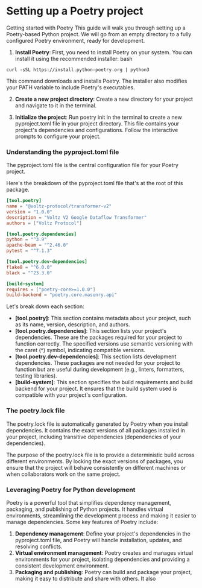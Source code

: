 # Setting up a Poetry project

Getting started with Poetry
This guide will walk you through setting up a Poetry-based Python project. We will go from an empty directory to a fully configured Poetry environment, ready for development.

1. **Install Poetry**: First, you need to install Poetry on your system. You can install it using the recommended installer:
bash

```commandline
curl -sSL https://install.python-poetry.org | python3
```

This command downloads and installs Poetry. The installer also modifies your PATH variable to include Poetry's executables.

2. **Create a new project directory**: Create a new directory for your project and navigate to it in the terminal.

3. **Initialize the project**: Run poetry init in the terminal to create a new pyproject.toml file in your project directory. This file contains your project's dependencies and configurations. Follow the interactive prompts to configure your project.

### Understanding the pyproject.toml file

The pyproject.toml file is the central configuration file for your Poetry project.

Here's the breakdown of the pyproject.toml file that's at the root of this package.

```toml
[tool.poetry]
name = "@voltz-protocol/transformer-v2"
version = "1.0.0"
description = "Voltz V2 Google Dataflow Transformer"
authors = ["Voltz Protocol"]

[tool.poetry.dependencies]
python = "^3.9"
apache-beam = "^2.46.0"
pytest = "^7.1.3"

[tool.poetry.dev-dependencies]
flake8 = "^6.0.0"
black = "^23.3.0"

[build-system]
requires = ["poetry-core>=1.0.0"]
build-backend = "poetry.core.masonry.api"
```
Let's break down each section:

- **[tool.poetry]**: This section contains metadata about your project, such as its name, version, description, and authors.
- **[tool.poetry.dependencies]**: This section lists your project's dependencies. These are the packages required for your project to function correctly. The specified versions use semantic versioning with the caret (^) symbol, indicating compatible versions.
- **[tool.poetry.dev-dependencies]**: This section lists development dependencies. These packages are not needed for your project to function but are useful during development (e.g., linters, formatters, testing libraries).
- **[build-system]**: This section specifies the build requirements and build backend for your project. It ensures that the build system used is compatible with your project's configuration.

### The poetry.lock file

The poetry.lock file is automatically generated by Poetry when you install dependencies. It contains the exact versions of all packages installed in your project, including transitive dependencies (dependencies of your dependencies).

The purpose of the poetry.lock file is to provide a deterministic build across different environments. By locking the exact versions of packages, you ensure that the project will behave consistently on different machines or when collaborators work on the same project.


### Leveraging Poetry for Python development

Poetry is a powerful tool that simplifies dependency management, packaging, and publishing of Python projects. It handles virtual environments, streamlining the development process and making it easier to manage dependencies. Some key features of Poetry include:

1. **Dependency management**: Define your project's dependencies in the pyproject.toml file, and Poetry will handle installation, updates, and resolving conflicts.
2. **Virtual environment management**: Poetry creates and manages virtual environments for your project, isolating dependencies and providing a consistent development environment.
3. **Packaging and publishing**: Poetry can build and package your project, making it easy to distribute and share with others. It also
